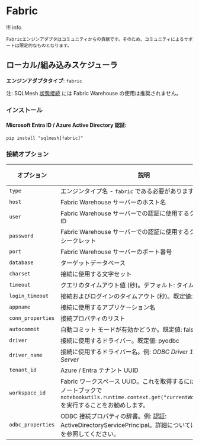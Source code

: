 # Fabric

!!! info

    Fabricエンジンアダプタはコミュニティからの貢献です。そのため、コミュニティによるサポートは限定的なものとなります。

## ローカル/組み込みスケジューラ
**エンジンアダプタタイプ**: `fabric`

注: SQLMesh [状態接続](../../reference/configuration.md#connections) には Fabric Warehouse の使用は推奨されません。

### インストール
#### Microsoft Entra ID / Azure Active Directory 認証:

```
pip install "sqlmesh[fabric]"
```

### 接続オプション

| オプション | 説明 | タイプ | 必須 |
| ----------------- | ---------------------------------------------------------- | :---------: | :------: |
| `type` | エンジンタイプ名 - `fabric` である必要があります | 文字列 | Y |
| `host` | Fabric Warehouse サーバーのホスト名 | 文字列 | Y |
| `user` | Fabric Warehouse サーバーでの認証に使用するクライアント ID | 文字列 | N |
| `password` | Fabric Warehouse サーバーでの認証に使用するクライアントシークレット | 文字列 | N |
| `port` | Fabric Warehouse サーバーのポート番号 | int | N |
| `database` | ターゲットデータベース | 文字列 | N |
| `charset` | 接続に使用する文字セット | 文字列 | N |
| `timeout` | クエリのタイムアウト値 (秒)。デフォルト: タイムアウトなし | int | N |
| `login_timeout` | 接続およびログインのタイムアウト (秒)。既定値: 60 | int | N |
| `appname` | 接続に使用するアプリケーション名 | 文字列 | N |
| `conn_properties` | 接続プロパティのリスト | list[string] | N |
| `autocommit` | 自動コミット モードが有効かどうか。既定値: false | bool | N |
| `driver` | 接続に使用するドライバー。既定値: pyodbc | 文字列 | N |
| `driver_name` | 接続に使用するドライバー名。例: *ODBC Driver 18 for SQL Server* | 文字列 | N |
| `tenant_id` | Azure / Entra テナント UUID | 文字列 | Y |
| `workspace_id` | Fabric ワークスペース UUID。これを取得するには、Python ノートブックで `notebookutils.runtime.context.get("currentWorkspaceId")` を実行することをお勧めします。| string | Y |
| `odbc_properties` | ODBC 接続プロパティの辞書。例: 認証: ActiveDirectoryServicePrincipal。詳細については、[こちら](https://learn.microsoft.com/en-us/sql/connect/odbc/dsn-connection-string-attribute?view=sql-server-ver16) を参照してください。| dict | N |